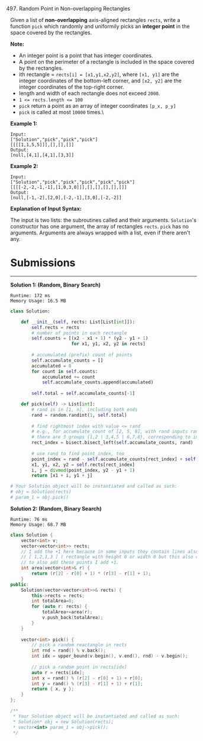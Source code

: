 497. Random Point in Non-overlapping Rectangles

Given a list of **non-overlapping** axis-aligned rectangles `rects`, write a function `pick` which randomly and uniformily picks an **integer point** in the space covered by the rectangles.

**Note:**

* An integer point is a point that has integer coordinates. 
* A point on the perimeter of a rectangle is included in the space covered by the rectangles. 
* ith rectangle = `rects[i] = [x1,y1,x2,y2]`, where `[x1, y1]` are the integer coordinates of the bottom-left corner, and `[x2, y2]` are the integer coordinates of the top-right corner.
* length and width of each rectangle does not exceed `2000`.
* `1 <= rects.length <= 100`
* `pick` return a point as an array of integer coordinates `[p_x, p_y]`
* `pick` is called at most `10000` times.\

**Example 1:**
```
Input: 
["Solution","pick","pick","pick"]
[[[[1,1,5,5]]],[],[],[]]
Output: 
[null,[4,1],[4,1],[3,3]]
```

**Example 2:**
```
Input: 
["Solution","pick","pick","pick","pick","pick"]
[[[[-2,-2,-1,-1],[1,0,3,0]]],[],[],[],[],[]]
Output: 
[null,[-1,-2],[2,0],[-2,-1],[3,0],[-2,-2]]
```

**Explanation of Input Syntax:**

The input is two lists: the subroutines called and their arguments. `Solution`'s constructor has one argument, the array of rectangles `rects`. `pick` has no arguments. Arguments are always wrapped with a list, even if there aren't any.

# Submissions
---
**Solution 1: (Random, Binary Search)**
```
Runtime: 172 ms
Memory Usage: 16.5 MB
```
```python
class Solution:

    def __init__(self, rects: List[List[int]]):
        self.rects = rects
        # number of points in each rectangle
        self.counts = [(x2 - x1 + 1) * (y2 - y1 + 1) 
                       for x1, y1, x2, y2 in rects]
        
        # accumulated (prefix) count of points
        self.accumulate_counts = []
        accumulated = 0
        for count in self.counts:
            accumulated += count
            self.accumulate_counts.append(accumulated)
            
        self.total = self.accumulate_counts[-1]

    def pick(self) -> List[int]:
        # rand is in [1, n], including both ends
        rand = random.randint(1, self.total)
        
        # find rightmost index with value <= rand
        # e.g., for accumulate_count of [2, 5, 8], with rand inputs range [1, 8]
        # there are 3 groups {1,2 | 3,4,5 | 6,7,8}, corresponding to index [0, 1, 2] respectively
        rect_index = bisect.bisect_left(self.accumulate_counts, rand)
        
        # use rand to find point_index, too
        point_index = rand - self.accumulate_counts[rect_index] + self.counts[rect_index] - 1
        x1, y1, x2, y2 = self.rects[rect_index]
        i, j = divmod(point_index, y2 - y1 + 1)
        return [x1 + i, y1 + j]

# Your Solution object will be instantiated and called as such:
# obj = Solution(rects)
# param_1 = obj.pick()
```

**Solution 2: (Random, Binary Search)**
```
Runtime: 76 ms
Memory Usage: 68.7 MB
```
```c++
class Solution {
    vector<int> v;
    vector<vector<int>> rects;
    // I add the +1 here because in some inputs they contain lines also like 
	// [ 1,2,1,3 ] ( rectangle with height 0 or width 0 but this also contains 2 points )
	// to also add these points I add +1.
    int area(vector<int>& r) {
        return (r[2] - r[0] + 1) * (r[3] - r[1] + 1);
    }
public:
    Solution(vector<vector<int>>& rects) {
        this->rects = rects;
        int totalArea=0;
        for (auto r: rects) {
            totalArea+=area(r);
            v.push_back(totalArea);
        }
    }
    
    vector<int> pick() {
        // pick a random reactangle in rects
        int rnd = rand() % v.back();
        int idx = upper_bound(v.begin(), v.end(), rnd) - v.begin();
        
        // pick a random point in rects[idx]
        auto r = rects[idx];
        int x = rand() % (r[2] - r[0] + 1) + r[0];
        int y = rand() % (r[3] - r[1] + 1) + r[1];
        return { x, y };
    }
};

/**
 * Your Solution object will be instantiated and called as such:
 * Solution* obj = new Solution(rects);
 * vector<int> param_1 = obj->pick();
 */
```
